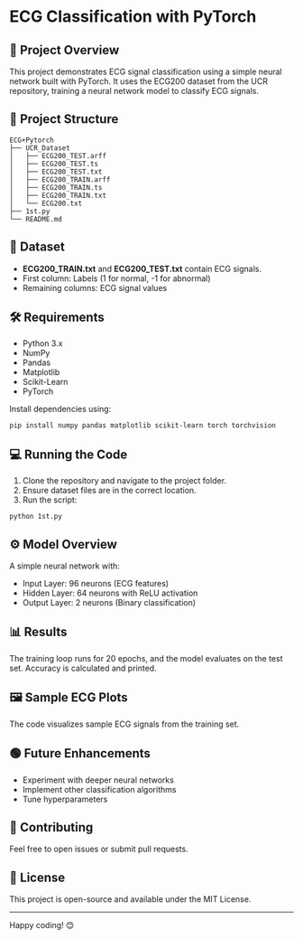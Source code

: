 # ECG Classification with PyTorch

## 🚀 Project Overview
This project demonstrates ECG signal classification using a simple neural network built with PyTorch. It uses the ECG200 dataset from the UCR repository, training a neural network model to classify ECG signals.

## 📂 Project Structure
```
ECG+Pytorch
├── UCR_Dataset
│   ├── ECG200_TEST.arff
│   ├── ECG200_TEST.ts
│   ├── ECG200_TEST.txt
│   ├── ECG200_TRAIN.arff
│   ├── ECG200_TRAIN.ts
│   ├── ECG200_TRAIN.txt
│   └── ECG200.txt
├── 1st.py
└── README.md
```

## 📝 Dataset
- **ECG200_TRAIN.txt** and **ECG200_TEST.txt** contain ECG signals.
- First column: Labels (1 for normal, -1 for abnormal)
- Remaining columns: ECG signal values

## 🛠️ Requirements
- Python 3.x
- NumPy
- Pandas
- Matplotlib
- Scikit-Learn
- PyTorch

Install dependencies using:
```
pip install numpy pandas matplotlib scikit-learn torch torchvision
```

## 💻 Running the Code
1. Clone the repository and navigate to the project folder.
2. Ensure dataset files are in the correct location.
3. Run the script:
```
python 1st.py
```

## ⚙️ Model Overview
A simple neural network with:
- Input Layer: 96 neurons (ECG features)
- Hidden Layer: 64 neurons with ReLU activation
- Output Layer: 2 neurons (Binary classification)

## 📊 Results
The training loop runs for 20 epochs, and the model evaluates on the test set. Accuracy is calculated and printed.

## 🖼️ Sample ECG Plots
The code visualizes sample ECG signals from the training set.

## 🟢 Future Enhancements
- Experiment with deeper neural networks
- Implement other classification algorithms
- Tune hyperparameters

## 🤝 Contributing
Feel free to open issues or submit pull requests.

## 📜 License
This project is open-source and available under the MIT License.

---
Happy coding! 😊

